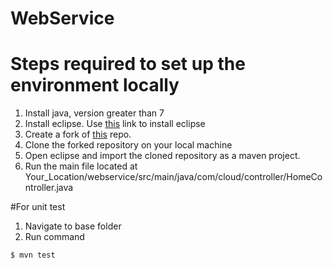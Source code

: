 # WebService
# Steps required to set up the environment locally
1. Install java, version greater than 7
2. Install eclipse. Use [this](https://www.eclipse.org/downloads/packages/release/kepler/sr1/eclipse-ide-java-developers) link to install eclipse
3. Create a fork of [this](https://github.com/Workflow-Ashish/webservice) repo.
4. Clone the forked repository on your local machine
5. Open eclipse and import the cloned repository as a maven project.
6. Run the main file located at Your_Location/webservice/src/main/java/com/cloud/controller/HomeController.java


#For unit test
1. Navigate to base folder
2. Run command
``` sh
$ mvn test
```